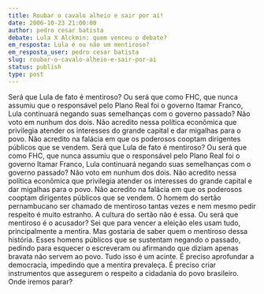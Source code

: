 ```yaml
---
title: Roubar o cavalo alheio e sair por aí!
date: 2006-10-23 21:00:00
author: pedro cesar batista
debate: Lula X Alckmin: quem venceu o debate?
em_resposta: Lula é ou não um mentiroso?
em_resposta_user: pedro cesar batista
slug: roubar-o-cavalo-alheio-e-sair-por-ai
status: publish 
type: post
---
```


Será que Lula de fato é mentiroso? Ou será que como FHC, que nunca assumiu que o responsável pelo Plano Real foi o governo Itamar Franco, Lula continuará negando suas semelhanças com o governo passado?
Não voto em nunhum dos dois. Não acredito nessa política econômica que privilegia atender os interesses do grande capital e dar migalhas para o povo. Não acredito na falácia em que os poderosos cooptam dirigentes públicos que se vendem.
Será que Lula de fato é mentiroso? Ou será que como FHC, que nunca assumiu que o responsável pelo Plano Real foi o governo Itamar Franco, Lula continuará negando suas semelhanças com o governo passado?
Não voto em nunhum dos dois. Não acredito nessa política econômica que privilegia atender os interesses do grande capital e dar migalhas para o povo. Não acredito na falácia em que os poderosos cooptam dirigentes públicos que se vendem.
O homem do sertão pernambucano ser chamado de mentiroso tantas vezes e nem mesmo pedir respeito é muito estranho. A cultura do sertão não é essa. Ou será que mentiroso é o acusador? Sei que para vencer a eleição eles usam tudo, principalmente a mentira. Mas gostaria de saber quem o mentiroso dessa história.
Esses homens públicos que se sustentam negando o passado, pedindo para esquecer o escreveram ou afirmando que diziam apenas bravata não servem ao povo. Tudo isso é um acinte. 
É preciso aprofundar a democracia, impedindo que a mentira prevaleça. É preciso criar instrumentos que assegurem o respeito a cidadania do povo brasileiro. Onde iremos parar?

